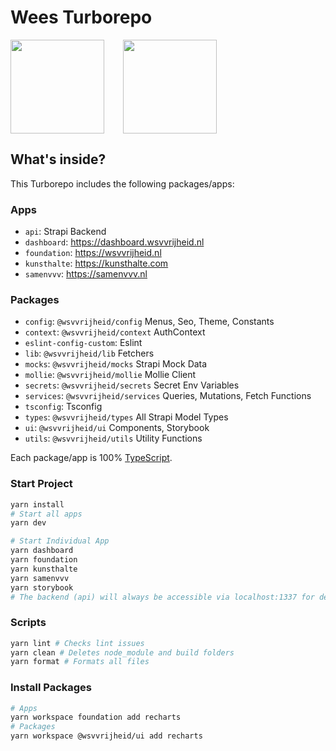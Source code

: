 # Wees Turborepo

<div style="display:flex">
<img src="https://user-images.githubusercontent.com/4060187/196936104-5797972c-ab10-4834-bd61-0d1e5f442c9c.png" height="150px" width="150px" />
<img style="margin-left:30px" height="150px" width="150px" src="https://api.wsvvrijheid.nl/uploads/wsvvrijheid_3916828b44.svg" />
</div>

## What's inside?

This Turborepo includes the following packages/apps:

### Apps

- `api`: Strapi Backend
- `dashboard`: https://dashboard.wsvvrijheid.nl
- `foundation`: https://wsvvrijheid.nl
- `kunsthalte`: https://kunsthalte.com
- `samenvvv`: https://samenvvv.nl

### Packages

- `config`: `@wsvvrijheid/config` Menus, Seo, Theme, Constants
- `context`: `@wsvvrijheid/context` AuthContext
- `eslint-config-custom`: Eslint
- `lib`: `@wsvvrijheid/lib` Fetchers
- `mocks`: `@wsvvrijheid/mocks` Strapi Mock Data
- `mollie`: `@wsvvrijheid/mollie` Mollie Client
- `secrets`: `@wsvvrijheid/secrets` Secret Env Variables
- `services`: `@wsvvrijheid/services` Queries, Mutations, Fetch Functions
- `tsconfig`: Tsconfig
- `types`: `@wsvvrijheid/types` All Strapi Model Types
- `ui`: `@wsvvrijheid/ui` Components, Storybook
- `utils`: `@wsvvrijheid/utils` Utility Functions

Each package/app is 100% [TypeScript](https://www.typescriptlang.org/).

### Start Project

```bash
yarn install
# Start all apps
yarn dev

# Start Individual App
yarn dashboard
yarn foundation
yarn kunsthalte
yarn samenvvv
yarn storybook
# The backend (api) will always be accessible via localhost:1337 for dev mode.
```

### Scripts

```bash
yarn lint # Checks lint issues
yarn clean # Deletes node_module and build folders
yarn format # Formats all files
```

### Install Packages

```bash
# Apps
yarn workspace foundation add recharts
# Packages
yarn workspace @wsvvrijheid/ui add recharts
```
